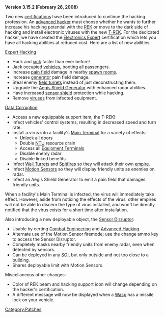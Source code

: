 **Version 3.15.2 (February 28, 2008)**

Two new [certifications](certifications.md) have been introduced
to continue the hacking profession. An [advanced
hacker](Advanced_Hacking.md) must choose whether he wants to
further increase his hacking potential with the [REK](REK.md) or
move to the dark side of hacking and install electronic viruses with the
new [T-REK](T-REK.md). For the dedicated hacker, we have created
the [Electronics Expert](Electronics_Expert.md) certification
which lets you have all hacking abilities at reduced cost. Here are a
list of new abilities:

[Expert Hacking](Expert_Hacking.md)

- Hack and [jack](jack.md) faster than ever before!
- Jack occupied [vehicles](vehicle.md), booting all
  passengers.
- Increase [pain field](Pain_Field.md) damage in nearby [spawn
  rooms](Spawn_Room.md).
- Increase [generator](generator.md) pain field damage.
- Steal enemy [field turrets](OMFT.md) instead of just
  deconstructing them.
- Upgrade the [Aegis Shield
  Generator](Aegis_Shield_Generator.md) with enhanced radar
  abilities.
- Have increased [sensor shield](Sensor_Shield.md) protection
  while hacking.
- Remove [viruses](virus.md) from infected equipment.

[Data Corruption](Data_Corruption.md)

- Access a new equippable support item, the T-REK!
- Infect vehicles' control systems, resulting in decreased speed and
  turn rate.
- Install a virus into a facility's [Main
  Terminal](Main_Terminal.md) for a variety of effects:
  - Unlock all doors
  - Double [NTU](NTU.md) resource drain
  - Access all [Equipment Terminals](Equipment_Terminal.md)
  - Disable enemy radar
  - Disable linked benefits
- Infect [Wall Turrets](Wall_Turrets.md) and
  [Spitfires](ACE.md#Spitfire) so they will attack their own
  [empire](empire.md).
- Infect [Motion Sensors](ACE.md#Motion_Sensor) so they will
  display friendly units as enemies on radar.
- Infect an Aegis Shield Generator to emit a pain field that damages
  friendly units.

When a facility's Main Terminal is infected, the virus will immediately
take effect. However, aside from noticing the effects of the virus,
other empires will not be able to discern the type of virus installed,
and won't be directly notified that the virus exists for a short time
after installation.

Also introducing a new deployable object, the [Sensor
Disruptor](Sensor_Disruptor.md):

- Usable by certing [Combat
  Engineering](Combat_Engineering.md) and [Advanced
  Hacking](Advanced_Hacking.md).
- Alternate use of the Motion Sensor firemode; use the change ammo key
  to access the Sensor Disruptor.
- Completely masks nearby friendly units from enemy radar, even when
  detected by sensors.
- Can be deployed in any [SOI](SOI.md), but only outside and
  not too close to a building.
- Shares deployable limit with Motion Sensors.

Miscellaneous other changes:

- Color of REK beam and hacking support icon will change depending on
  the hacker's certification.
- A different message will now be displayed when a
  [Wasp](Wasp.md) has a missile lock on your vehicle.

[Category:Patches](Category:Patches.md)
